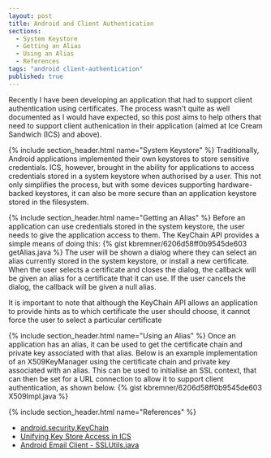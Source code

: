 ```yaml
---
layout: post
title: Android and Client Authentication
sections: 
  - System Keystore
  - Getting an Alias
  - Using an Alias
  - References
tags: "android client-authentication"
published: true
---
```


Recently I have been developing an application that had to support client authentication using certificates. The process wasn't quite as well documented as I would have expected, so this post aims to help others that need to support client authenication in their application (aimed at Ice Cream Sandwich (ICS) and above).

{% include section_header.html name="System Keystore" %}
Traditionally, Android applications implemented their own keystores to store sensitive credentials. ICS, however, brought in the ability for applications to access credentials stored in a system keystore when authorised by a user. This not only simplifies the process, but with some devices supporting hardware-backed keystores, it can also be more secure than an application keystore stored in the filesystem.

{% include section_header.html name="Getting an Alias" %}
Before an application can use credentials stored in the system keystore, the user needs to give the application access to them. The KeyChain API provides a simple means of doing this:
{% gist kbremner/6206d58ff0b9545de603 getAlias.java %}
The user will be shown a dialog where they can select an alias currently stored in the system keystore, or install a new certificate. When the user selects a certificate and closes the dialog, the callback will be given an alias for a certificate that it can use. If the user cancels the dialog, the callback will be given a null alias.

<div class="alert alert-warning">
It is important to note that although the KeyChain API allows an application to provide hints as to which certificate the user should choose, it cannot force the user to select a particular certificate
</div>

{% include section_header.html name="Using an Alias" %}
Once an application has an alias, it can be used to get the certificate chain and private key associated with that alias. Below is an example implementation of an X509KeyManager using the certificate chain and private key associated with an alias. This can be used to initialise an SSL context, that can then be set for a URL connection to allow it to support client authentication, as shown below.
{% gist kbremner/6206d58ff0b9545de603 X509Impl.java %}

{% include section_header.html name="References" %}
* [android.security.KeyChain](https://developer.android.com/reference/android/security/KeyChain.html)
* [Unifying Key Store Access in ICS](http://android-developers.blogspot.co.uk/2012/03/unifying-key-store-access-in-ics.html)
* [Android Email Client - SSLUtils.java](https://github.com/android/platform_packages_apps_email/blob/master/emailcommon/src/com/android/emailcommon/utility/SSLUtils.java)